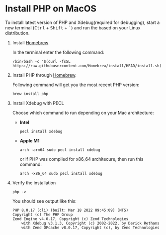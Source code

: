 # Install PHP on MacOS

To install latest version of PHP and Xdebug(required for debugging), start a new terminal (<kbd>Ctrl</kbd> + <kbd>Shift</kbd> + <kbd>`</kbd>) and run the based on your Linux distribution.

1. Install [Homebrew](https://brew.sh/)

   In the terminal enter the following command:
   
   ```
   /bin/bash -c "$(curl -fsSL https://raw.githubusercontent.com/Homebrew/install/HEAD/install.sh)"
   ```

2. Install PHP through [Homebrew](https://formulae.brew.sh/formula/php). 

    Following command will get you the most recent PHP version:
    ```
    brew install php
    ```

3. Install Xdebug with PECL

   Choose which command to run depending on your Mac architecture:
   - **Intel**

      ```
      pecl install xdebug
      ```

   - **Apple M1**
      
      ```
      arch -arm64 sudo pecl install xdebug
      ```

      or if PHP was compiled for x86_64 architecure, then run this command:
      ```
      arch -x86_64 sudo pecl install xdebug
      ```

4. Verify the installation

   ```
   php -v
   ```
   You should see output like this:
   ```
   PHP 8.0.17 (cli) (built: Mar 18 2022 09:45:09) (NTS)
   Copyright (c) The PHP Group
   Zend Engine v4.0.17, Copyright (c) Zend Technologies
       with Xdebug v3.1.3, Copyright (c) 2002-2022, by Derick Rethans
       with Zend OPcache v8.0.17, Copyright (c), by Zend Technologies
   ```